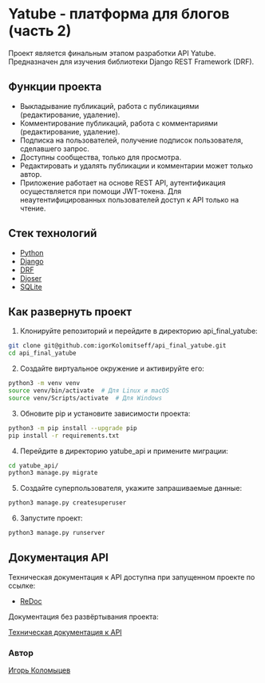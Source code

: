 # Yatube - платформа для блогов (часть 2)

Проект является финальным этапом разработки API Yatube. 
Предназначен для изучения библиотеки Django REST Framework (DRF).

## Функции проекта

* Выкладывание публикаций, работа с публикациями (редактирование, удаление).
* Комментирование публикаций, работа с комментариями (редактирование, удаление).
* Подписка на пользователей, получение подписок пользователя, сделавшего запрос.
* Доступны сообщества, только для просмотра.
* Редактировать и удалять публикации и комментарии может только автор.
* Приложение работает на основе REST API, аутентификация осуществляется при 
помощи JWT-токена. Для неаутентифицированных пользователей доступ к API только 
на чтение.

## Стек технологий
* [Python](https://www.python.org/)
* [Django](https://www.djangoproject.com/)
* [DRF](https://www.django-rest-framework.org/)
* [Djoser](https://djoser.readthedocs.io/en/latest/getting_started.html)
* [SQLite](https://www.sqlite.org/)

## Как развернуть проект
1. Клонируйте репозиторий и перейдите в директорию api_final_yatube:
```bash
git clone git@github.com:igorKolomitseff/api_final_yatube.git
cd api_final_yatube
```

2. Создайте виртуальное окружение и активируйте его:
```bash
python3 -m venv venv
source venv/bin/activate  # Для Linux и macOS
source venv/Scripts/activate  # Для Windows
```

3. Обновите pip и установите зависимости проекта:
```bash
python3 -m pip install --upgrade pip
pip install -r requirements.txt
```

4. Перейдите в директорию yatube_api и примените миграции:
```bash
cd yatube_api/
python3 manage.py migrate
```

5. Создайте суперпользователя, укажите запрашиваемые данные:
```bash
python3 manage.py createsuperuser
```

6. Запустите проект:
```bash
python3 manage.py runserver
```

## Документация API

Техническая документация к API доступна при запущенном проекте по ссылке:

* [ReDoc](http://127.0.0.1:8000/redoc/)

Документация без развёртывания проекта:

[Техническая документация к API](https://github.com/igorKolomitseff/api_final_yatube/blob/master/yatube_api/static/redoc.yaml)

### Автор

[Игорь Коломыцев](https://github.com/igorKolomitseff)